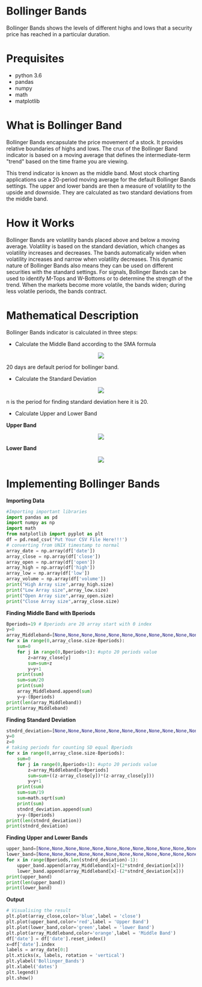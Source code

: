 # Bollinger Bands
Bollinger Bands shows the levels of different highs and lows that a security price has reached in a particular duration.
# Prequisites
* python 3.6
* pandas
* numpy
* math
* matplotlib
# What is Bollinger Band
Bollinger Bands encapsulate the price movement of a stock. It provides relative boundaries of highs and lows. The crux of the Bollinger Band indicator is based on a moving average that defines the intermediate-term "trend" based on the time frame you are viewing.

This trend indicator is known as the middle band. Most stock charting applications use a 20-period moving average for the default Bollinger Bands settings. The upper and lower bands are then a measure of volatility to the upside and downside. They are calculated as two standard deviations from the middle band.
# How it Works
Bollinger Bands are volatility bands placed above and below a moving average. Volatility is based on the standard deviation, which changes as volatility increases and decreases. The bands automatically widen when volatility increases and narrow when volatility decreases. This dynamic nature of Bollinger Bands also means they can be used on different securities with the standard settings. For signals, Bollinger Bands can be used to identify M-Tops and W-Bottoms or to determine the strength of the trend.
When the markets become more volatile, the bands widen; during less volatile periods, the bands contract.
# Mathematical Description
Bollinger Bands indicator is calculated in three steps:
* Calculate the Middle Band according to the SMA formula
<p align="center"> 
<img src="https://user-images.githubusercontent.com/26857440/38905476-8bedd2e0-42ce-11e8-8ca8-200360f87175.PNG"></p>

20 days are default period for bollinger band.
* Calculate the Standard Deviation
<p align="center"> 
<img src="https://user-images.githubusercontent.com/26857440/38906129-51865a74-42d2-11e8-923c-d9bda537fdfd.PNG"></p>

n is the period for finding standard deviation here it is 20.
* Calculate Upper and Lower Band

**Upper Band**
<p align="center"> 
<img src="https://user-images.githubusercontent.com/26857440/38905781-5eab6598-42d0-11e8-8c60-7fa4ae0e73c9.PNG"></p>

**Lower Band**
<p align="center"> 
<img src="https://user-images.githubusercontent.com/26857440/38905804-7b07cd08-42d0-11e8-860c-b1ab2d409bff.PNG"></p>

# Implementing Bollinger Bands
**Importing Data**
```python
#Importing important libraries
import pandas as pd
import numpy as np
import math
from matplotlib import pyplot as plt
df = pd.read_csv('Put Your CSV File Here!!!')
# converting from UNIX timestamp to normal
array_date = np.array(df['date'])
array_close = np.array(df['close'])
array_open = np.array(df['open'])
array_high = np.array(df['high'])
array_low = np.array(df['low'])
array_volume = np.array(df['volume'])
print("High Array size",array_high.size)
print("Low Array size",array_low.size)
print("Open Array size",array_open.size)
print("Close Array size",array_close.size)
```
**Finding Middle Band with Bperiods**
```python
Bperiods=19 # Bperiods are 20 array start with 0 index
y=0
array_Middleband=[None,None,None,None,None,None,None,None,None,None,None,None,None,None,None,None,None,None,None]
for x in range(0,array_close.size-Bperiods):
	sum=0
	for j in range(0,Bperiods+1): #upto 20 periods value
		z=array_close[y]
		sum=sum+z
		y=y+1
	print(sum)
	sum=sum/20
	print(sum)
	array_Middleband.append(sum)
	y=y-(Bperiods)
print(len(array_Middleband))
print(array_Middleband)
```
**Finding Standard Deviation**
```python
stndrd_deviation=[None,None,None,None,None,None,None,None,None,None,None,None,None,None,None,None,None,None,None]
y=0
z=0
# taking periods for counting SD equal Bperiods
for x in range(0,array_close.size-Bperiods):
	sum=0
	for j in range(0,Bperiods+1): #upto 20 periods value
		z=array_Middleband[x+Bperiods]
		sum=sum+((z-array_close[y])*(z-array_close[y]))
		y=y+1
	print(sum)
	sum=sum/19
	sum=math.sqrt(sum)
	print(sum)
	stndrd_deviation.append(sum)
	y=y-(Bperiods)
print(len(stndrd_deviation))
print(stndrd_deviation)
```
**Finding Upper and Lower Bands**
```python
upper_band=[None,None,None,None,None,None,None,None,None,None,None,None,None,None,None,None,None,None,None]
lower_band=[None,None,None,None,None,None,None,None,None,None,None,None,None,None,None,None,None,None,None]
for x in range(Bperiods,len(stndrd_deviation)-1):
	upper_band.append(array_Middleband[x]+(2*stndrd_deviation[x]))
	lower_band.append(array_Middleband[x]-(2*stndrd_deviation[x]))
print(upper_band)
print(len(upper_band))
print(lower_band)
```
**Output**
```python
# Visualising the result
plt.plot(array_close,color='blue',label = 'close')
plt.plot(upper_band,color='red',label = 'Upper Band')
plt.plot(lower_band,color='green',label = 'lower Band')
plt.plot(array_Middleband,color='orange',label = 'Middle Band')
df['date'] = df['date'].reset_index()
x=df['date'].index
labels = array_date[0:]
plt.xticks(x, labels, rotation = 'vertical')
plt.ylabel('Bollinger_Bands')
plt.xlabel('dates')
plt.legend()
plt.show()
```